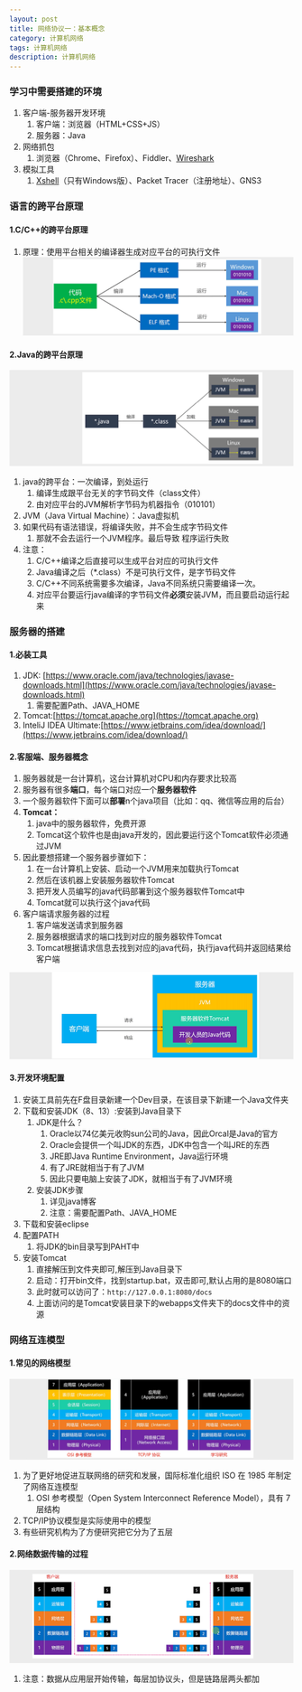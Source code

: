 ```yaml
---
layout: post
title: 网络协议一：基本概念
category: 计算机网络
tags: 计算机网络
description: 计算机网络
---
```


### 学习中需要搭建的环境
1. 客户端-服务器开发环境
    1. 客户端：浏览器（HTML+CSS+JS）
    2. 服务器：Java
2. 网络抓包
    1. 浏览器（Chrome、Firefox）、Fiddler、[Wireshark](https://www.wireshark.org/download.html)
3. 模拟工具
    1. [Xshell](https://www.netsarang.com/zh/xshell/)（只有Windows版）、Packet Tracer（注册地址）、GNS3

### 语言的跨平台原理
#### 1.C/C++的跨平台原理
1. 原理：使用平台相关的编译器生成对应平台的可执行文件
    ![图1](https://raw.githubusercontent.com/zhoghua123/imgsBed/master/wlxy-01.png)

#### 2.Java的跨平台原理
![图1](https://raw.githubusercontent.com/zhoghua123/imgsBed/master/wlxy-02.png)

1. java的跨平台：一次编译，到处运行
    1. 编译生成跟平台无关的字节码文件（class文件）
    2. 由对应平台的JVM解析字节码为机器指令（010101）
2. JVM（Java Virtual Machine）：Java虚拟机
3. 如果代码有语法错误，将编译失败，并不会生成字节码文件
    1. 那就不会去运行一个JVM程序。最后导致 程序运行失败
4. 注意：
    1. C/C++编译之后直接可以生成平台对应的可执行文件
    2. Java编译之后（*.class）不是可执行文件，是字节码文件
    3. C/C++不同系统需要多次编译，Java不同系统只需要编译一次。
    4. 对应平台要运行java编译的字节码文件**必须**安装JVM，而且要启动运行起来
  
### 服务器的搭建      
#### 1.必装工具
1. JDK: [https://www.oracle.com/java/technologies/javase-downloads.html](https://www.oracle.com/java/technologies/javase-downloads.html)
    1. 需要配置Path、JAVA_HOME
2. Tomcat:[https://tomcat.apache.org](https://tomcat.apache.org)
3. InteliJ IDEA Ultimate:[https://www.jetbrains.com/idea/download/](https://www.jetbrains.com/idea/download/)

#### 2.客服端、服务器概念
1. 服务器就是一台计算机，这台计算机对CPU和内存要求比较高
2. 服务器有很多**端口**，每个端口对应一个**服务器软件**
3. 一个服务器软件下面可以**部署**n个java项目（比如：qq、微信等应用的后台）
4. **Tomcat：**
    1. java中的服务器软件，免费开源
    2. Tomcat这个软件也是由java开发的，因此要运行这个Tomcat软件必须通过JVM
5. 因此要想搭建一个服务器步骤如下：
    1. 在一台计算机上安装、启动一个JVM用来加载执行Tomcat
    2. 然后在该机器上安装服务器软件Tomcat
    3. 把开发人员编写的java代码部署到这个服务器软件Tomcat中
    4. Tomcat就可以执行这个java代码
6. 客户端请求服务器的过程
    1. 客户端发送请求到服务器
    2. 服务器根据请求的端口找到对应的服务器软件Tomcat
    3. Tomcat根据请求信息去找到对应的java代码，执行java代码并返回结果给客户端

![图1](https://raw.githubusercontent.com/zhoghua123/imgsBed/master/wlxy-03.png)

#### 3.开发环境配置
1. 安装工具前先在F盘目录新建一个Dev目录，在该目录下新建一个Java文件夹
2. 下载和安装JDK（8、13）:安装到Java目录下
    1. JDK是什么？
        1. Oracle以74亿美元收购sun公司的Java，因此Orcal是Java的官方
        2. Oracle会提供一个叫JDK的东西，JDK中包含一个叫JRE的东西
        3. JRE即Java Runtime Environment，Java运行环境
        4. 有了JRE就相当于有了JVM
        5. 因此只要电脑上安装了JDK，就相当于有了JVM环境
    2. 安装JDK步骤
        1. 详见java博客
        2. 注意：需要配置Path、JAVA_HOME
2. 下载和安装eclipse
3. 配置PATH
    1. 将JDK的bin目录写到PAHT中
4. 安装Tomcat
    1. 直接解压到文件夹即可,解压到Java目录下
    2. 启动：打开bin文件，找到startup.bat，双击即可,默认占用的是8080端口
    3. 此时就可以访问了：`http://127.0.0.1:8080/docs`
    4. 上面访问的是Tomcat安装目录下的webapps文件夹下的docs文件中的资源
     
### 网络互连模型 

#### 1.常见的网络模型  
![图1](https://raw.githubusercontent.com/zhoghua123/imgsBed/master/wlxy-04.png)

1. 为了更好地促进互联网络的研究和发展，国际标准化组织 ISO 在 1985 年制定了网络互连模型
    1. OSI 参考模型（Open System Interconnect Reference Model），具有 7 层结构
2. TCP/IP协议模型是实际使用中的模型
3. 有些研究机构为了方便研究把它分为了五层

#### 2.网络数据传输的过程
![图1](https://raw.githubusercontent.com/zhoghua123/imgsBed/master/wlxy-05.png)

1. 注意：数据从应用层开始传输，每层加协议头，但是链路层两头都加


